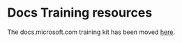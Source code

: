 # Docs Training resources

The docs.microsoft.com training kit has been moved [here](https://ppe.msdn.microsoft.com/en-us/ce-csi-docs/Contributors-Guide-Internal/Training/index?branch=master).